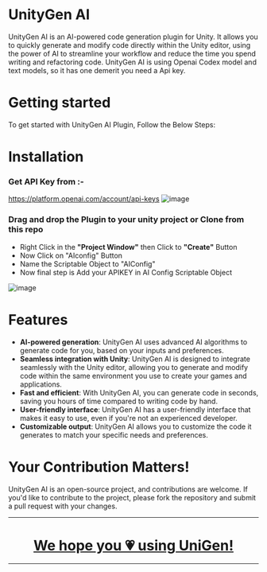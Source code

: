 # UnityGen AI

UnityGen AI is an AI-powered code generation plugin for Unity. It allows you to quickly generate and modify code directly within the Unity editor, using the power of AI to streamline your workflow and reduce the time you spend writing and refactoring code. UnityGen AI is using  Openai Codex model and text models, so it has one demerit  you need a Api key. 

# Getting started
To get started with UnityGen AI Plugin, Follow the Below Steps:

# Installation

###  Get API Key from :-
https://platform.openai.com/account/api-keys
![image](https://user-images.githubusercontent.com/84278213/225302129-630c040b-87d1-4622-a056-abbb5134b2c3.png)


### Drag and drop the Plugin to your unity project or Clone from this repo 

- Right Click in the **"Project Window"** then Click to **"Create"** Button
- Now Click on "AIconfig" Button
- Name the Scriptable Object to "AIConfig"
- Now final step is Add your APIKEY in AI Config Scriptable Object

![image](https://user-images.githubusercontent.com/84278213/225302017-b288954f-b668-4044-9975-e56da43d0727.png)


# Features

- **AI-powered generation**: UnityGen AI uses advanced AI algorithms to generate code for you, based on your inputs and preferences.
- **Seamless integration with Unity**: UnityGen AI is designed to integrate seamlessly with the Unity editor, allowing you to generate and modify code within the same environment you use to create your games and applications.
- **Fast and efficient**: With UnityGen AI, you can generate code in seconds, saving you hours of time compared to writing code by hand.
- **User-friendly interface**: UnityGen AI has a user-friendly interface that makes it easy to use, even if you're not an experienced developer.
- **Customizable output**: UnityGen AI allows you to customize the code it generates to match your specific needs and preferences.


# Your Contribution Matters!
UnityGen AI is an open-source project, and contributions are welcome. If you'd like to contribute to the project, please fork the repository and submit a pull request with your changes. 

<div align="center">
  
**************************************************************
# [We hope you 💗 using UniGen!](https://github.com/sponsors/himanshuskyrockets/)
***************************************************************
</div>
